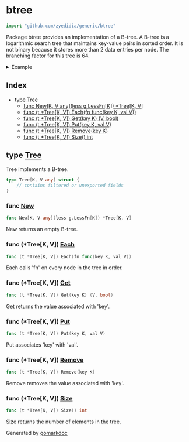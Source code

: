 <!-- Code generated by gomarkdoc. DO NOT EDIT -->

# btree

```go
import "github.com/zyedidia/generic/btree"
```

Package btree provides an implementation of a B\-tree\. A B\-tree is a logarithmic search tree that maintains key\-value pairs in sorted order\. It is not binary because it stores more than 2 data entries per node\. The branching factor for this tree is 64\.

<details><summary>Example</summary>
<p>

```go
package main

import (
	"fmt"
	g "github.com/zyedidia/generic"
	"github.com/zyedidia/generic/btree"
)

func main() {
	tree := btree.New[int, string](g.Less[int])

	tree.Put(42, "foo")
	tree.Put(-10, "bar")
	tree.Put(0, "baz")

	tree.Each(func(key int, val string) {
		fmt.Println(key, val)
	})

}
```

#### Output

```
-10 bar
0 baz
42 foo
```

</p>
</details>

## Index

- [type Tree](<#type-tree>)
  - [func New[K, V any](less g.LessFn[K]) *Tree[K, V]](<#func-new>)
  - [func (t *Tree[K, V]) Each(fn func(key K, val V))](<#func-treek-v-each>)
  - [func (t *Tree[K, V]) Get(key K) (V, bool)](<#func-treek-v-get>)
  - [func (t *Tree[K, V]) Put(key K, val V)](<#func-treek-v-put>)
  - [func (t *Tree[K, V]) Remove(key K)](<#func-treek-v-remove>)
  - [func (t *Tree[K, V]) Size() int](<#func-treek-v-size>)


## type [Tree](<https://github.com/zyedidia/generic/blob/master/btree/btree.go#L18-L24>)

Tree implements a B\-tree\.

```go
type Tree[K, V any] struct {
    // contains filtered or unexported fields
}
```

### func [New](<https://github.com/zyedidia/generic/blob/master/btree/btree.go#L39>)

```go
func New[K, V any](less g.LessFn[K]) *Tree[K, V]
```

New returns an empty B\-tree\.

### func \(\*Tree\[K\, V\]\) [Each](<https://github.com/zyedidia/generic/blob/master/btree/btree.go#L172>)

```go
func (t *Tree[K, V]) Each(fn func(key K, val V))
```

Each calls 'fn' on every node in the tree in order\.

### func \(\*Tree\[K\, V\]\) [Get](<https://github.com/zyedidia/generic/blob/master/btree/btree.go#L52>)

```go
func (t *Tree[K, V]) Get(key K) (V, bool)
```

Get returns the value associated with 'key'\.

### func \(\*Tree\[K\, V\]\) [Put](<https://github.com/zyedidia/generic/blob/master/btree/btree.go#L79>)

```go
func (t *Tree[K, V]) Put(key K, val V)
```

Put associates 'key' with 'val'\.

### func \(\*Tree\[K\, V\]\) [Remove](<https://github.com/zyedidia/generic/blob/master/btree/btree.go#L102>)

```go
func (t *Tree[K, V]) Remove(key K)
```

Remove removes the value associated with 'key'\.

### func \(\*Tree\[K\, V\]\) [Size](<https://github.com/zyedidia/generic/blob/master/btree/btree.go#L47>)

```go
func (t *Tree[K, V]) Size() int
```

Size returns the number of elements in the tree\.



Generated by [gomarkdoc](<https://github.com/princjef/gomarkdoc>)
